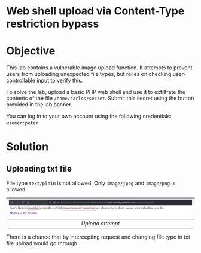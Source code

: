 # Web shell upload via Content-Type restriction bypass
# Objective
This lab contains a vulnerable image upload function. It attempts to prevent users from uploading unexpected file types, but relies on checking user-controllable input to verify this.

To solve the lab, upload a basic PHP web shell and use it to exfiltrate the contents of the file `/home/carlos/secret`. Submit this secret using the button provided in the lab banner.

You can log in to your own account using the following credentials: `wiener:peter`

# Solution
## Uploading txt file
File type `text/plain` is not allowed. Only `image/jpeg` and `image/png` is allowed.

|![](Images/image-5.png)|
|:--:| 
| *Upload attempt* |

There is a chance that by intercepting request and changing file type in txt file upload would go through.

